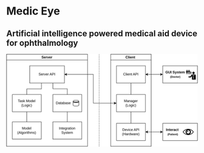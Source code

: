 # Medic Eye

## Artificial intelligence powered medical aid device for ophthalmology

![Image](../images/base-architecture.png)
